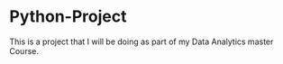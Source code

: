 # Python-Project
This is a project that I will be doing as part of my Data Analytics master Course.
